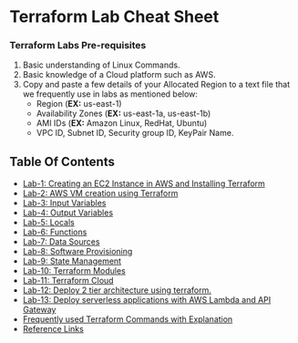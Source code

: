 # Terraform Lab Cheat Sheet

### Terraform Labs Pre-requisites
1. Basic understanding of Linux Commands.
2. Basic knowledge of a Cloud platform such as AWS.
3. Copy and paste a few details of your Allocated Region to a text file that we frequently use in labs as mentioned below:
     - Region (**EX:** us-east-1)
     - Availability Zones (**EX:** us-east-1a, us-east-1b)
     - AMI IDs (**EX:** Amazon Linux, RedHat, Ubuntu)
     - VPC ID, Subnet ID, Security group ID, KeyPair Name.

## Table Of Contents
* [Lab-1: Creating an EC2 Instance in AWS and Installing Terraform](https://github.com/Mehar-Nafis/Terraform-Accenture/blob/main/Day1/Lab1-Installing%20and%20Configuring%20Terraform%20on%20AWS%20EC2.md)
* [Lab-2: AWS VM creation using Terraform](https://github.com/Mehar-Nafis/Terraform-Accenture/blob/main/Day2/Lab2-AWS%20VM%20creation%20using%20Terraform.md)
* [Lab-3: Input Variables](https://github.com/Mehar-Nafis/Terraform-Accenture/blob/main/Day2/Lab3-Input%20Variables.md)
* [Lab-4: Output Variables](https://github.com/Mehar-Nafis/Terraform-Accenture/blob/main/Day2/Lab4-Output%20Variables.md)
* [Lab-5: Locals](https://github.com/Mehar-Nafis/Terraform-Accenture/blob/main/Day2/Lab5-Locals.md)
* [Lab-6: Functions](https://github.com/Mehar-Nafis/Terraform-Accenture/blob/main/Day2/Lab6-Functions.md)
* [Lab-7: Data Sources](https://github.com/Mehar-Nafis/Terraform-Accenture/blob/main/Day2/Lab7-DataSources.md)
* [Lab-8: Software Provisioning](https://github.com/Mehar-Nafis/Terraform-Accenture/blob/main/Day3/Lab8-Software%20Provisioning.md)
* [Lab-9: State Management](https://github.com/Mehar-Nafis/Terraform-Accenture/blob/main/Day3/Lab9-State%20Management.md)
* [Lab-10: Terraform Modules](https://github.com/Mehar-Nafis/Terraform-Accenture/blob/main/Day4/Lab10-Terraform%20Modules.md)
* [Lab-11: Terraform Cloud](https://github.com/Mehar-Nafis/Terraform-Accenture/blob/main/Day4/Lab11-Terraform%20Cloud.md)
* [Lab-12: Deploy 2 tier architecture using terraform.](https://github.com/Mehar-Nafis/Terraform-Accenture/blob/main/Day5/Lab13-Deploy%202%20tier%20architecture%20using%20terraform.md)
* [Lab-13: Deploy serverless applications with AWS Lambda and API Gateway](https://github.com/Mehar-Nafis/Terraform-Accenture/blob/main/Day5/Lab14-Deploy%20serverless%20applications%20with%20AWS%20Lambda%20and%20API%20Gateway.md)
* [Frequently used Terraform Commands with Explanation](https://github.com/Mehar-Nafis/Terraform-Accenture/blob/main/Frequently%20used%20Terraform%20Commands%20with%20Explanation.md)
* [Reference Links](https://github.com/Mehar-Nafis/Terraform-Accenture/blob/main/Reference.md)
